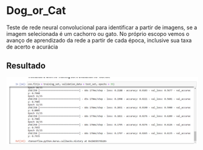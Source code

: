 # Dog_or_Cat

Teste de rede neural convolucional para identificar a partir de imagens, se a imagem selecionada é um cachorro ou gato. 
No próprio escopo vemos o avanço de aprendizado da rede a partir de cada época, inclusive sua taxa de acerto e acurácia

## Resultado

![img1](./Images/accuracy.png)
